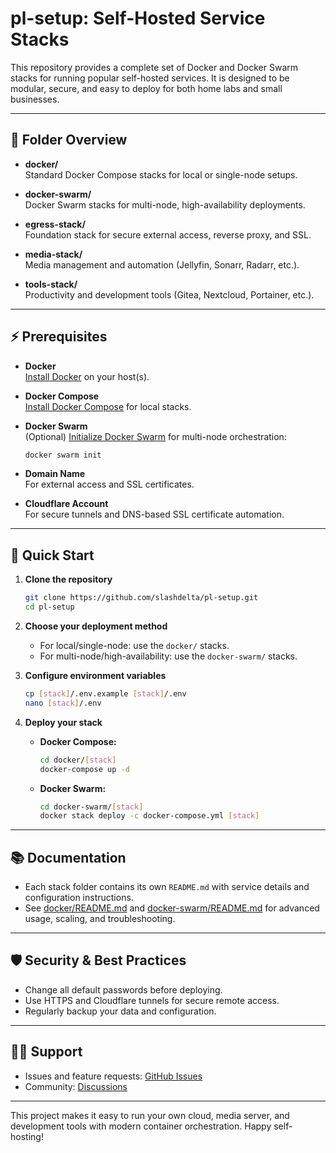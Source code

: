 # pl-setup: Self-Hosted Service Stacks

This repository provides a complete set of Docker and Docker Swarm stacks for running popular self-hosted services. It is designed to be modular, secure, and easy to deploy for both home labs and small businesses.

---

## 📁 Folder Overview

- **docker/**  
  Standard Docker Compose stacks for local or single-node setups.

- **docker-swarm/**  
  Docker Swarm stacks for multi-node, high-availability deployments.

- **egress-stack/**  
  Foundation stack for secure external access, reverse proxy, and SSL.

- **media-stack/**  
  Media management and automation (Jellyfin, Sonarr, Radarr, etc.).

- **tools-stack/**  
  Productivity and development tools (Gitea, Nextcloud, Portainer, etc.).

---

## ⚡ Prerequisites

- **Docker**  
  [Install Docker](https://docs.docker.com/get-docker/) on your host(s).

- **Docker Compose**  
  [Install Docker Compose](https://docs.docker.com/compose/install/) for local stacks.

- **Docker Swarm**  
  (Optional) [Initialize Docker Swarm](https://docs.docker.com/engine/swarm/) for multi-node orchestration:
  ```bash
  docker swarm init
  ```

- **Domain Name**  
  For external access and SSL certificates.

- **Cloudflare Account**  
  For secure tunnels and DNS-based SSL certificate automation.

---

## 🚀 Quick Start

1. **Clone the repository**
   ```bash
   git clone https://github.com/slashdelta/pl-setup.git
   cd pl-setup
   ```

2. **Choose your deployment method**
   - For local/single-node: use the `docker/` stacks.
   - For multi-node/high-availability: use the `docker-swarm/` stacks.

3. **Configure environment variables**
   ```bash
   cp [stack]/.env.example [stack]/.env
   nano [stack]/.env
   ```

4. **Deploy your stack**
   - **Docker Compose:**
     ```bash
     cd docker/[stack]
     docker-compose up -d
     ```
   - **Docker Swarm:**
     ```bash
     cd docker-swarm/[stack]
     docker stack deploy -c docker-compose.yml [stack]
     ```

---

## 📚 Documentation

- Each stack folder contains its own `README.md` with service details and configuration instructions.
- See [docker/README.md](docker/README.md) and [docker-swarm/README.md](docker-swarm/README.md) for advanced usage, scaling, and troubleshooting.

---

## 🛡️ Security & Best Practices

- Change all default passwords before deploying.
- Use HTTPS and Cloudflare tunnels for secure remote access.
- Regularly backup your data and configuration.

---

## 🧑‍💻 Support

- Issues and feature requests: [GitHub Issues](https://github.com/slashdelta/pl-setup/issues)
- Community: [Discussions](https://github.com/slashdelta/pl-setup/discussions)

---

This project makes it easy to run your own cloud, media server, and development tools with modern container orchestration. Happy self-hosting!
